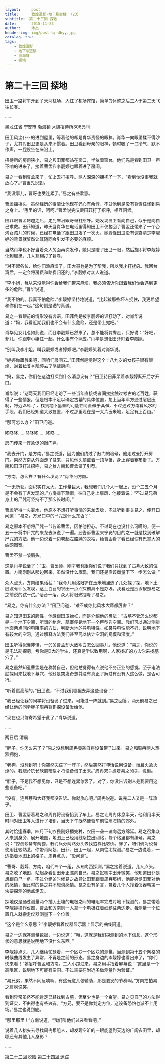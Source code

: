 ```yaml
---
layout:     post
title:      敦煌遗影·地下悬空楼 （23）
subtitle:  第二十三回 探地
date:       2015-11-23
author:     沐杰
header-img: img/post-bg-dhyy.jpg
catalog: true
tags:
    - 敦煌遗影
    - 地下悬空楼
    - 渤海镇
    - 探地
---
```

# 第二十三回 探地

田卫一路将车开到了天河机场，入住了机场宾馆，简单的休整之后三人于第二天飞往长春。

……

黑龙江省 宁安市 渤海镇 大旗招待所306房间

田卫风尘仆仆的进到屋里，等着他的却是肖华责怪的眼神。肖华一向眼里揉不得沙子，尤其对田卫更是从来不惯着。田卫看到母亲的眼神，顿时吸了一口冷气，默不作声，一屁股坐在床沿上。

招待所的房间狭小，易之和田菲都站在窗口，半依着窗台。他们先是看到田卫一声不响的进来了，接着曹孟和李靓婷也跟着进了房间。

易之一看到曹孟来了，忙上去打招呼。两人深深的拥抱了一下，“看到你没事我就放心了。”曹孟先说到。

“我没事儿，曹哥也受连累了。”易之有些歉意。

曹孟摇摇头，虽然经历的事情让他现在还心有余悸，不过他到是没有将责任怪到易之身上。“哪里的话，呵呵。”曹孟说完又跟田菲打了招呼，相互问候。

田菲跟曹孟寒暄之后，走到床沿跟哥哥打招呼。她发现田卫看向自己，似乎是向自己求救。田菲知道，昨天当肖华在电话里得知田卫不仅接回了曹孟还带来了一个台湾女孩儿的时候，已经在电话了跟田卫发了一次火。她责怪田卫没有调查清楚李靓婷的背景就贸然让其随同会引发不必要的麻烦。

当然肖华也不好当着众人的面再次发作，她只是瞪了田卫一眼，然后旋即将李靓婷让到屋里。几人互相打了招呼。

“对不起各位，给你们添麻烦了。田大哥也是为了帮我，所以我才打扰的。我回台湾后，一定会将房费和路费归还的。”李靓婷对众人说道。

“李小姐，我从来没觉得你会给我们带来麻烦，我必须告诉你跟着我们你会遇到更多的危险。”肖华说道。

“我不怕的。我真不怕危险。”李靓婷坚持地说道，“比起被那些坏人捉住，我更希望和你们在一起。”这句倒是说的真诚。

易之一看眼前的情形没有言语，田菲倒是被李靓婷的话打动了，对肖华说道：“妈，我看近期我们也不会有什么危险，还是带上她吧。”

肖华见女儿也如此说，而且李靓婷已然来了，总不能将其撵走，只好说：“好吧，菲儿，你跟李小姐住一起，什么事有个照应。”肖华是想让田菲盯着李靓婷。

“别叫我李小姐，叫我靓婷或者婷婷吧。”李靓婷笑着对肖华说。

“婷婷你跟我来吧，回咱们房间去。”田菲倒是觉得这个十八九岁的女孩子很有眼缘，说着拉着李靓婷去了隔壁房间。

“妈，易之，你们在这边打探到什么消息没有？”田卫待田菲呆着李靓婷离开后才开口。

肖华说：“这两天我们已经走访了一些当年直接或者间接接触过考古的老百姓，获得了一些情报。但是根本不足以确定古墓的具体位置，加上当年军方通过层层压制，将近20年了，找到地下墓室的可能性简直微乎其微。不过通过方南看风水的手段，我们已经知道大致位置，不过那里现在是一大片玉米地，足足有上百亩。”

“那可怎么办？”田卫问道。

咚咚咚……咚咚咚……咚咚……

房门传来一阵急促的敲门声。

“我去开门，是方南。”易之说道，因为他们约过了敲门的暗号，他走过去打开房门。果然方南从外面走了进来，只见他头顶戴着一顶草帽，身上穿着粗布褂子。方南和田卫打过招呼，易之给方南和曹孟做了引荐。

“方南，怎么样？有什么发现？”肖华问方南。

“一无所获。面积实在太大，工作量巨大，我想我们几个人一起上，没个三五个月是不会有丁点发现的。”方南摘下草帽，往自己身上扇风，他接着说：“不过易兄弟身上的尸咒可坚持不了那么长时间。”

曹孟听得一头雾水，他原本不想打听事情的来龙去脉，不过听到事关易之，便开口问道：“易之，方兄口中的尸咒是什么东西？”

易之原本不想将尸咒一节告诉曹孟，因怕他担心。不过现在也没什么可瞒的，便一五一十将中尸咒的来龙去脉说了一遍。还告诉曹孟来宁安的目的之一就是找到破解尸咒的方法。他一边说着一边卷起左胳膊的衣袖，给曹孟看了看已经快有巴掌大的蛛网图案。

曹孟不禁一皱眉头。

这是肖华说话了：“卫、曹医师，刚才我也跟你们说了我们只找到了古墓大致的位置。方南刚刚从那边回来，虽然没什么发现，我们还是应该商量下下一步怎么做。”

众人点头。方南结果话茬：“我今儿用洛阳铲在玉米地里选了几处探了探，地下土层没有什么发现，这上百亩的农田一点点探勘真不是办法。我看还是应该按照易之之前说的试一试。”话音一落，众人将眼光投降了易之。

“易之，你有什么办法？”田卫问道，“难不成你比风水大师都厉害？”

易之知道田卫的脾性，他没跟田卫抬杠，而是介绍他的想法：“古墓不管怎么说都是一个地下空间，所谓的地宫、墓室便是地下一个巨型的空间。我们可以通过测量地面两点间的电阻率的方法，判断大地的导电特性。如果导电性能不好，说明地下有较大的空洞，通过解释方法我们甚至可以估计空洞的规模和深度。”

田卫听得似懂非懂，一旁的曹孟却大致明白怎么回事儿，他说道：“易之，你说的是电法勘探吧，亏你是D大的学生，还真是学以致用啊，人家找矿的方法你来找墓穴了。”

易之虽然知道曹孟是在称赞自己，但他总觉得有点说他不务正业的感觉。至于电法勘探用来找地下墓穴，他也是突发奇想并没有真正了解过有没有人这么做，是否可行。

“听着蛮高级的，”田卫说，“不过我们哪里去弄这些设备？”

“我已经让我的同学将设备发了过来，可能过一阵就到。”易之回答，两天前易之已经让他的同学胖子周冉将勘探设备发给他。

“现在也只能寄希望于此了。”肖华说道。

……

两日后 清晨

“胖子，你怎么来了？”易之没想到周冉竟亲自将设备带了过来。易之和周冉两人热烈拥抱，

“老狗，没想到吧！你突然失踪了一阵子，然后突然打电话说用设备，而且火急火燎的。我跟於院长软磨硬泡才将设备借了出来。”周冉双手握着易之的手，说道。

“胖子，不是我不想见你，只是不想连累你罢了。对了，你没告诉别人是我要用这些设备吧。”

“没有。连豆芽和大虾我都没告诉。你就放心吧。”周冉说道。说完二人又是一阵热乎。

田卫、曹孟帮着易之和周冉将设备抬到了车上。易之让周冉休息半天，他利用半天时间对田卫等人进行了培训，当天下午既然便驱车前往渤海镇的郊外。

其时恰逢春季，四月下旬农民刚好播完种，农田一垄一垄向远方绵延。易之召集众人来到身旁，展开地图，地图上已经用线条拉出网格，每个格里都有编号。易之说：“探测设备有两套，我们兵分两路分头去找这样比较快。胖子，咱们俩对设备使用比较熟悉，你带肖阿姨、田菲、田卫一起，从南往北探测。”易之一边说着，一边指着地图上的格子。周冉点头，“没问题”。

“曹哥、靓婷、方南，咱们四个一组，从东向西探测。”易之接着说道。几人点头。易之收了地图，站起身看到田菲正瞧向自己。易之抿嘴冲田菲微笑，他知道田菲是想跟自己一组，不过分组的时候易之故意让田菲跟着周冉那组，他能感觉田菲对他的感情，但此时的易之并不想谈感情。易之没有多言，带着几个人拎着仪器朝第一块要探测的地点走去。

探地仪是通过测量两个插入土壤的电极之间的电阻率完成对地下探测的，易之带着李靓婷操作仪器，曹孟和方南则一人拿一个电极扛着线缆往两边走。每测量一个位置几人就搬走仪器测量下一个位置。

“这个是什么意思？”李靓婷看着仪器显示器上显示的曲线问道。

易之一边保存测量数据，一边说道：“哦，这就是我们探测到的地下信息，这个形状的意思就是说明地下没什么东西。”

李靓婷点头，几人继续忙碌着，一个区块一个区块的测量。当测到第十五个网格的时候曲线发生了异常，不再是之前的形态。易之身边的李靓婷也看出来了，“你们快来看！”她招呼曹孟和方南。二人小跑过来，易之用手指着屏幕说：“这里是一个高阻区，说明地下可能有空洞。不过需要在附近多做测量作为验证。”

“易兄弟，果然不同反响啊。有这玩意儿做辅助，那是要发的节奏啊。”方南拍拍易之肩膀说笑。

看到异常虽然不能肯定已经找到古墓，但至少也是一个希望。易之见自己的方法得到证实，不由得也有些兴奋。“方兄，要不是你划定方位，这设备恐怕也派不上用场。”易之也说到底。

“那里那里！”方南说道，“我们叫他们过来看看吧。”

说着几人抬头去寻找周冉那组人，却发现空旷的一眼能望到天边的广阔农田里，却哪还有其他几人身影？

……

[第二十二回 脱险](http://www.jianshu.com/p/230c6c19104f)
[第二十四回 迷踪](http://www.jianshu.com/p/6ee49115023f)

